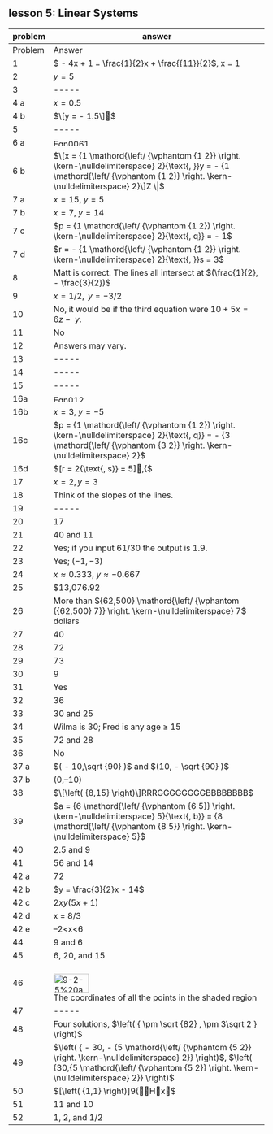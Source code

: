 
## lesson 5: Linear Systems


|problem|answer|
|-------|------|
|Problem|Answer|
|1|<span><span>$ - 4x + 1 = \frac{1}{2}x + \frac{{11}}{2}$</span></span>, <span class="char-style-override-3">x</span> = 1<span><br></span>|
|2|<span><span>$y = 5$</span></span>|
|3|<span>-----</span>|
|4 a|<span><span>$x = 0.5$</span></span>|
|4 b|<span><span>$\[y = - 1.5\]$</span></span>|
|5|<span>-----</span>|
|6 a|<span><img class="image" width="75" height="14" src="9-Answers_9-8-11-PRINT-web-images/Eqn00610.eps" alt="Eqn00610.eps"></span>|
|6 b|<span>$\[x = {1 \mathord{\left/ {\vphantom {1 2}} \right. \kern-\nulldelimiterspace} 2}{\text{, }}y = - {1 \mathord{\left/ {\vphantom {1 2}} \right. \kern-\nulldelimiterspace} 2}\]Z \\|$</span>|
|7 a|<span><span>$x = 15{\text{, }}y = 5$</span></span>|
|7 b|<span><span>$x = 7{\text{, }}y = 14$</span></span>|
|7 c|<span><span>$p = {1 \mathord{\left/ {\vphantom {1 2}} \right. \kern-\nulldelimiterspace} 2}{\text{, q}} = - 1$</span></span>|
|7 d|<span><span>$r = - {1 \mathord{\left/ {\vphantom {1 2}} \right. \kern-\nulldelimiterspace} 2}{\text{, }}s = 3$</span></span>|
|8|<span>Matt is correct. The lines all </span><span>intersect at </span><span><span>$(\frac{1}{2}, - \frac{3}{2})$</span><br></span>|
|9|<span><span>$x = 1/2,{\text{ }}y = - 3/2$</span></span>|
|10|<span>No, it would be if the third equation were </span><span><span>$10 + 5x = 6z - {\text{ }}y$</span>.</span><span><br></span>|
|11|No|
|12|Answers may vary.|
|13|-----|
|14|-----|
|15|-----|
|16a|<img class="image" width="66" height="14" src="9-Answers_9-8-11-PRINT-web-images/Eqn01211.eps" alt="Eqn01211.eps">|
|16b|<span>$x = 3{\text{, }}y = - 5$</span>|
|16c|<span>$p = {1 \mathord{\left/ {\vphantom {1 2}} \right. \kern-\nulldelimiterspace} 2}{\text{, q}} = - {3 \mathord{\left/ {\vphantom {3 2}} \right. \kern-\nulldelimiterspace} 2}$</span>|
|16d|<span>$\[r = 2{\text{, s}} = 5\],{$</span>|
|17|<span><span>$x = 2,y = 3$</span></span>|
|18|Think of the slopes of the lines.|
|19|-----|
|20|17|
|21|40 and 11|
|22|Yes; if you input 61/30 the output is 1.9.|
|23|<span>Yes; </span><span>$( - 1, - 3)$</span>|
|24|<span><span>$x \approx 0.333{\text{, }}y \approx - 0.667$</span></span>|
|25|\$13,076.92|
|26|More than <span>${62,500} \mathord{\left/ {\vphantom {{62,500} 7}} \right. \kern-\nulldelimiterspace} 7$</span> dollars|
|27|40|
|28|72|
|29|73|
|30|9|
|31|Yes|
|32|36|
|33|30 and 25|
|34|<span>Wilma is 30; Fred is any age </span><span>≥</span><span> 15</span>|
|35|72 and 28|
|36|No|
|37 a|<span>$( - 10,\sqrt {90} )$</span> <span>and</span> <span>$(10, - \sqrt {90} )$</span>|
|37 b|(0,–10)|
|38|<span><span>$\[\left( {8,15} \right)\]RRRGGGGGGGGBBBBBBBB$</span></span>|
|39|<span><span>$a = {6 \mathord{\left/ {\vphantom {6 5}} \right. \kern-\nulldelimiterspace} 5}{\text{, b}} = {8 \mathord{\left/ {\vphantom {8 5}} \right. \kern-\nulldelimiterspace} 5}$</span></span>|
|40|2.5 and 9|
|41|56 and 14|
|42 a|72|
|42 b|<span>$y = \frac{3}{2}x - 14$</span>|
|42 c|<span>$2xy(5x + 1)$</span>|
|42 d|<span class="char-style-override-3">x</span> = 8/3|
|42 e|<span>–2&lt;</span><span class="char-style-override-3">x</span><span>&lt;6</span>|
|44|9 and 6|
|45|6, 20, and 15|
|46|<br><span><img class="image" width="69" height="37" src="images/02-answers/9-2-5 answer 47.tif.jpg" alt="9-2-5%20answer%2047.tif"></span><br>The coordinates of all the points in the shaded region|
|47|-----|
|48|Four solutions, <span>$\left( { \pm \sqrt {82} , \pm 3\sqrt 2 } \right)$</span>|
|49|<span><span>$\left( { - 30, - {5 \mathord{\left/ {\vphantom {5 2}} \right. \kern-\nulldelimiterspace} 2}} \right)$</span></span><span>, <span>$\left( {30,{5 \mathord{\left/ {\vphantom {5 2}} \right. \kern-\nulldelimiterspace} 2}} \right)$</span></span>|
|50|<span><span>$\[\left( {1,1} \right)\]9{Hx$</span></span>|
|51|11 and 10|
|52|1, 2, and 1/2|
